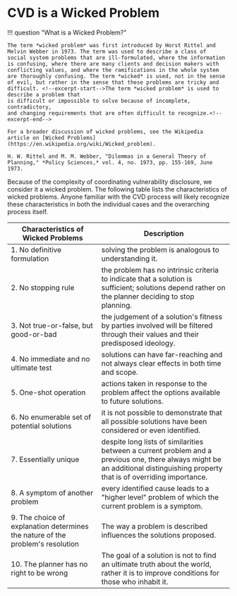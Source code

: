 # CVD is a Wicked Problem

!!! question "What is a Wicked Problem?"


    The term *wicked problem* was first introduced by Horst Rittel and
    Melvin Webber in 1973. The term was used to describe a class of
    social system problems that are ill-formulated, where the information
    is confusing, where there are many clients and decision makers with
    conflicting values, and where the ramifications in the whole system
    are thoroughly confusing. The term *wicked* is used, not in the sense
    of evil, but rather in the sense that these problems are tricky and
    difficult. <!--excerpt-start-->The term *wicked problem* is used to describe a problem that
    is difficult or impossible to solve because of incomplete, contradictory,
    and changing requirements that are often difficult to recognize.<!--excerpt-end--> 

    For a broader discussion of wicked problems, see the Wikipedia
    article on [Wicked Problems](https://en.wikipedia.org/wiki/Wicked_problem).

    H. W. Rittel and M. M. Webber, "Dilemmas in a General Theory of
    Planning," *Policy Sciences,* vol. 4, no. 1973, pp. 155-169, June
    1973.


Because of the complexity of coordinating vulnerability disclosure, we consider it a wicked problem.
The following table lists the characteristics of wicked problems.
Anyone familiar with the CVD process will likely recognize these characteristics
in both the individual cases and the overarching process itself.

| Characteristics of Wicked Problems | Description |
|------------------------------------|-------------|
| 1. No definitive formulation | solving the problem is analogous to understanding it. |
| 2. No stopping rule | the problem has no intrinsic criteria to indicate that a solution is sufficient; solutions depend rather on the planner deciding to stop planning. |
| 3. Not true-or-false, but good-or-bad | the judgement of a solution's fitness by parties involved will be filtered through their values and their predisposed ideology. |
| 4. No immediate and no ultimate test | solutions can have far-reaching and not always clear effects in both time and scope. |
| 5. One-shot operation | actions taken in response to the problem affect the options available to future solutions. |
| 6. No enumerable set of potential solutions | it is not possible to demonstrate that all possible solutions have been considered or even identified. |
| 7. Essentially unique | despite long lists of similarities between a current problem and a previous one, there always might be an additional distinguishing property that is of overriding importance. |
| 8. A symptom of another problem | every identified cause leads to a "higher level" problem of which the current problem is a symptom. |
| 9. The choice of explanation determines the nature of the problem's resolution | The way a problem is described influences the solutions proposed. |
| 10. The planner has no right to be wrong | The goal of a solution is not to find an ultimate truth about the world, rather it is to improve conditions for those who inhabit it. |


